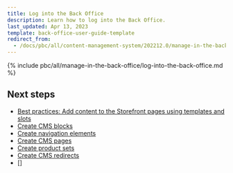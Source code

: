 ```yaml
---
title: Log into the Back Office
description: Learn how to log into the Back Office.
last_updated: Apr 13, 2023
template: back-office-user-guide-template
redirect_from:
  - /docs/pbc/all/content-management-system/202212.0/manage-in-the-back-office/log-into-the-back-office.html
---
```


{% include pbc/all/manage-in-the-back-office/log-into-the-back-office.md %} <!-- To edit, see /_includes/pbc/all/manage-in-the-back-office/log-into-the-back-office.md -->

## Next steps

* [Best practices: Add content to the Storefront pages using templates and slots]()
* [Create CMS blocks](/docs/pbc/all/content-management-system/{{page.version}}/base-shop/manage-in-the-back-office/blocks/create-cms-blocks.html)
* [Create navigation elements](/docs/pbc/all/content-management-system/202212.0/manage-in-the-back-office/navigation/create-navigation-elements.html)
* [Create CMS pages](/docs/pbc/all/content-management-system/202212.0/manage-in-the-back-office/pages/create-cms-pages.html)
* [Create product sets](/docs/pbc/all/content-management-system/202212.0/manage-in-the-back-office/product-sets/create-product-sets.html)
* [Create CMS redirects](/docs/pbc/all/content-management-system/202212.0/manage-in-the-back-office/redirects/create-cms-redirects.html)
* []

